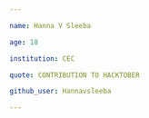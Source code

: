 ```yaml
---

name: Hanna V Sleeba

age: 18

institution: CEC

quote: CONTRIBUTION TO HACKTOBER

github_user: Hannavsleeba

---
```

